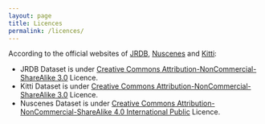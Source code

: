 ```yaml
---
layout: page
title: Licences
permalink: /licences/
---
```


According to the official websites of [JRDB](https://jrdb.stanford.edu/dataset/about), [Nuscenes](https://www.nuscenes.org/terms-of-use) and [Kitti](http://www.cvlibs.net/datasets/kitti/):
* JRDB Dataset is under [Creative Commons Attribution-NonCommercial-ShareAlike 3.0](https://creativecommons.org/licenses/by-nc-sa/3.0/) Licence.
* Kitti Dataset is under [Creative Commons Attribution-NonCommercial-ShareAlike 3.0](https://creativecommons.org/licenses/by-nc-sa/3.0/) Licence.
* Nuscenes Dataset is under [Creative Commons Attribution-NonCommercial-ShareAlike 4.0 International Public](https://creativecommons.org/licenses/by-nc-sa/4.0/legalcode) Licence.
